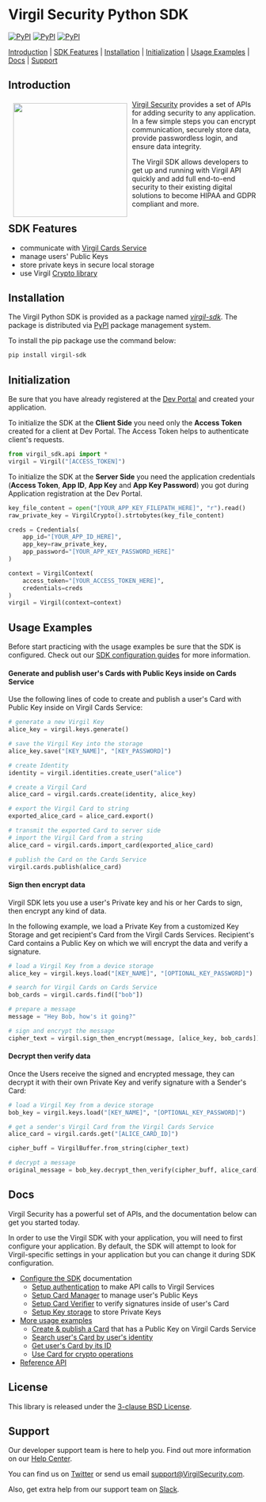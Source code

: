 # Virgil Security Python SDK
[![PyPI](https://img.shields.io/pypi/v/virgil-sdk.svg)](https://pypi.python.org/pypi/virgil-sdk) [![PyPI](https://img.shields.io/pypi/wheel/virgil-sdk.svg)](https://pypi.python.org/pypi/virgil-sdk) [![PyPI](https://img.shields.io/pypi/pyversions/virgil-sdk.svg)](https://pypi.python.org/pypi/virgil-sdk)

[Introduction](#introduction) | [SDK Features](#sdk-features) | [Installation](#installation) | [Initialization](#initialization) | [Usage Examples](#usage-examples) | [Docs](#docs) | [Support](#support)

## Introduction

<a href="https://developer.virgilsecurity.com/docs"><img width="230px" src="https://cdn.virgilsecurity.com/assets/images/github/logos/virgil-logo-red.png" align="left" hspace="10" vspace="6"></a> [Virgil Security](https://virgilsecurity.com) provides a set of APIs for adding security to any application. In a few simple steps you can encrypt communication, securely store data, provide passwordless login, and ensure data integrity.

The Virgil SDK allows developers to get up and running with Virgil API quickly and add full end-to-end security to their existing digital solutions to become HIPAA and GDPR compliant and more.

## SDK Features
- communicate with [Virgil Cards Service][_cards_service]
- manage users' Public Keys
- store private keys in secure local storage
- use Virgil [Crypto library][_virgil_crypto]


## Installation

The Virgil Python SDK is provided as a package named [*virgil-sdk*](https://pypi.org/project/virgil-sdk/). The package is distributed via [PyPI](https://pypi.org/) package management system.

To install the pip package use the command below:
```bash
pip install virgil-sdk
```


## Initialization

Be sure that you have already registered at the [Dev Portal](https://developer.virgilsecurity.com/account/signin) and created your application.

To initialize the SDK at the __Client Side__ you need only the __Access Token__ created for a client at Dev Portal. The Access Token helps to authenticate client's requests.

```python
from virgil_sdk.api import *
virgil = Virgil("[ACCESS_TOKEN]")
```


To initialize the SDK at the __Server Side__ you need the application credentials (__Access Token__, __App ID__, __App Key__ and __App Key Password__) you got during Application registration at the Dev Portal.

```python
key_file_content = open("[YOUR_APP_KEY_FILEPATH_HERE]", "r").read()
raw_private_key = VirgilCrypto().strtobytes(key_file_content)

creds = Credentials(
    app_id="[YOUR_APP_ID_HERE]",
    app_key=raw_private_key,
    app_password="[YOUR_APP_KEY_PASSWORD_HERE]"
)

context = VirgilContext(
    access_token="[YOUR_ACCESS_TOKEN_HERE]",
    credentials=creds
)
virgil = Virgil(context=context)
```



## Usage Examples

Before start practicing with the usage examples be sure that the SDK is configured. Check out our [SDK configuration guides][_configure_sdk] for more information.

#### Generate and publish user's Cards with Public Keys inside on Cards Service
Use the following lines of code to create and publish a user's Card with Public Key inside on Virgil Cards Service:

```python
# generate a new Virgil Key
alice_key = virgil.keys.generate()

# save the Virgil Key into the storage
alice_key.save("[KEY_NAME]", "[KEY_PASSWORD]")

# create Identity
identity = virgil.identities.create_user("alice")

# create a Virgil Card
alice_card = virgil.cards.create(identity, alice_key)

# export the Virgil Card to string
exported_alice_card = alice_card.export()

# transmit the exported Card to server side
# import the Virgil Card from a string
alice_card = virgil.cards.import_card(exported_alice_card)

# publish the Card on the Cards Service
virgil.cards.publish(alice_card)

```

#### Sign then encrypt data

Virgil SDK lets you use a user's Private key and his or her Cards to sign, then encrypt any kind of data.

In the following example, we load a Private Key from a customized Key Storage and get recipient's Card from the Virgil Cards Services. Recipient's Card contains a Public Key on which we will encrypt the data and verify a signature.


```python
# load a Virgil Key from a device storage
alice_key = virgil.keys.load("[KEY_NAME]", "[OPTIONAL_KEY_PASSWORD]")

# search for Virgil Cards on Cards Service
bob_cards = virgil.cards.find(["bob"])

# prepare a message
message = "Hey Bob, how's it going?"

# sign and encrypt the message
cipher_text = virgil.sign_then_encrypt(message, [alice_key, bob_cards]).to_string("base64")
```

#### Decrypt then verify data
Once the Users receive the signed and encrypted message, they can decrypt it with their own Private Key and verify signature with a Sender's Card:


```python
# load a Virgil Key from a device storage
bob_key = virgil.keys.load("[KEY_NAME]", "[OPTIONAL_KEY_PASSWORD]")

# get a sender's Virgil Card from the Virgil Cards Service
alice_card = virgil.cards.get("[ALICE_CARD_ID]")

cipher_buff = VirgilBuffer.from_string(cipher_text)

# decrypt a message
original_message = bob_key.decrypt_then_verify(cipher_buff, alice_card).to_string()
```


## Docs
Virgil Security has a powerful set of APIs, and the documentation below can get you started today.

In order to use the Virgil SDK with your application, you will need to first configure your application. By default, the SDK will attempt to look for Virgil-specific settings in your application but you can change it during SDK configuration.

* [Configure the SDK][_configure_sdk] documentation
  * [Setup authentication][_setup_authentication] to make API calls to Virgil Services
  * [Setup Card Manager][_card_manager] to manage user's Public Keys
  * [Setup Card Verifier][_card_verifier] to verify signatures inside of user's Card
  * [Setup Key storage][_key_storage] to store Private Keys
* [More usage examples][_more_examples]
  * [Create & publish a Card][_create_card] that has a Public Key on Virgil Cards Service
  * [Search user's Card by user's identity][_search_card]
  * [Get user's Card by its ID][_get_card]
  * [Use Card for crypto operations][_use_card]
* [Reference API][_reference_api]

## License

This library is released under the [3-clause BSD License](LICENSE.md).

## Support

Our developer support team is here to help you. Find out more information on our [Help Center](https://help.virgilsecurity.com/).

You can find us on [Twitter](https://twitter.com/VirgilSecurity) or send us email support@VirgilSecurity.com.

Also, get extra help from our support team on [Slack](https://virgilsecurity.slack.com/join/shared_invite/enQtMjg4MDE4ODM3ODA4LTc2OWQwOTQ3YjNhNTQ0ZjJiZDc2NjkzYjYxNTI0YzhmNTY2ZDliMGJjYWQ5YmZiOGU5ZWEzNmJiMWZhYWVmYTM).


[_virgil_crypto]: https://github.com/VirgilSecurity/virgil-sdk-crypto-net
[_cards_service]: https://developer.virgilsecurity.com/docs/api-reference/card-service/v4
[_use_card]: https://developer.virgilsecurity.com/docs/python/how-to/public-key-management/v4/use-card-for-crypto-operation
[_get_card]: https://developer.virgilsecurity.com/docs/python/how-to/public-key-management/v4/get-card
[_search_card]: https://developer.virgilsecurity.com/docs/python/how-to/public-key-management/v4/search-card
[_create_card]: https://developer.virgilsecurity.com/docs/python/how-to/public-key-management/v4/create-card
[_key_storage]: https://developer.virgilsecurity.com/docs/python/how-to/setup/v4/setup-key-storage
[_card_verifier]: https://developer.virgilsecurity.com/docs/python/how-to/setup/v4/setup-card-verifier
[_card_manager]: https://developer.virgilsecurity.com/docs/python/how-to/setup/v4/setup-card-manager
[_setup_authentication]: https://developer.virgilsecurity.com/docs/python/how-to/setup/v4/setup-authentication
[_services_reference_api]: https://developer.virgilsecurity.com/docs/api-reference
[_configure_sdk]: https://developer.virgilsecurity.com/docs/how-to#sdk-configuration
[_more_examples]: https://developer.virgilsecurity.com/docs/how-to#public-key-management
[_reference_api]: https://virgilsecurity.github.io/virgil-sdk-python
